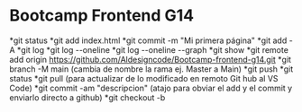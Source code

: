 # Bootcamp Frontend G14

*git status
*git add index.html
*git commit -m "Mi primera página"
*git add -A
*git log
*git log --oneline
*git log --oneline --graph
*git show <hash>
*git remote add origin https://github.com/Aldesigncode/Bootcamp-frontend-g14.git
*git branch -M main (cambia de nombre la rama ej. Master a Main)
*git push
*git status
*git pull (para actualizar de lo modificado en remoto Git hub al VS Code)
*git commit -am "descripcion" (atajo para obviar el add y el commit y enviarlo directo a github)
*git checkout -b <Mi copia de rama>